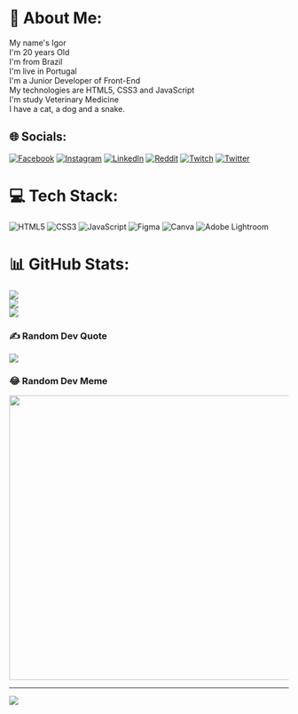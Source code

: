 # 💫 About Me:
My name's Igor<br>I'm 20 years Old<br>I'm from Brazil<br>I'm live in Portugal<br>I'm a Junior Developer of Front-End<br>My technologies are HTML5, CSS3 and JavaScript<br>I'm study Veterinary Medicine<br>I have a cat, a dog and a snake.


## 🌐 Socials:
[![Facebook](https://img.shields.io/badge/Facebook-%231877F2.svg?logo=Facebook&logoColor=white)](https://facebook.com/rogi.andrade) [![Instagram](https://img.shields.io/badge/Instagram-%23E4405F.svg?logo=Instagram&logoColor=white)](https://instagram.com/rogi.andrade) [![LinkedIn](https://img.shields.io/badge/LinkedIn-%230077B5.svg?logo=linkedin&logoColor=white)](https://linkedin.com/in/IgorAndrade) [![Reddit](https://img.shields.io/badge/Reddit-%23FF4500.svg?logo=Reddit&logoColor=white)](https://reddit.com/user/rogiandrade) [![Twitch](https://img.shields.io/badge/Twitch-%239146FF.svg?logo=Twitch&logoColor=white)](https://twitch.tv/zAzazelv) [![Twitter](https://img.shields.io/badge/Twitter-%231DA1F2.svg?logo=Twitter&logoColor=white)](https://twitter.com/rogi.andrade) 

# 💻 Tech Stack:
![HTML5](https://img.shields.io/badge/html5-%23E34F26.svg?style=flat&logo=html5&logoColor=white) ![CSS3](https://img.shields.io/badge/css3-%231572B6.svg?style=flat&logo=css3&logoColor=white) ![JavaScript](https://img.shields.io/badge/javascript-%23323330.svg?style=flat&logo=javascript&logoColor=%23F7DF1E) 	![Figma](https://img.shields.io/badge/figma-%23F24E1E.svg?style=flat&logo=figma&logoColor=white) ![Canva](https://img.shields.io/badge/Canva-%2300C4CC.svg?style=flat&logo=Canva&logoColor=white) ![Adobe Lightroom](https://img.shields.io/badge/Adobe%20Lightroom-31A8FF.svg?style=flat&logo=Adobe%20Lightroom&logoColor=white)
# 📊 GitHub Stats:
![](https://github-readme-stats.vercel.app/api?username=rogiandrade&theme=dark&hide_border=false&include_all_commits=false&count_private=false)<br/>
![](https://github-readme-streak-stats.herokuapp.com/?user=rogiandrade&theme=dark&hide_border=false)<br/>
![](https://github-readme-stats.vercel.app/api/top-langs/?username=rogiandrade&theme=dark&hide_border=false&include_all_commits=false&count_private=false&layout=compact)

### ✍️ Random Dev Quote
![](https://quotes-github-readme.vercel.app/api?type=horizontal&theme=dark)

### 😂 Random Dev Meme
<img src="https://random-memer.herokuapp.com/" width="512px"/>

---
[![](https://visitcount.itsvg.in/api?id=rogiandrade&icon=6&color=12)](https://visitcount.itsvg.in)

<!-- Proudly created with GPRM ( https://gprm.itsvg.in ) -->
